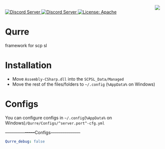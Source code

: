 
<img src="https://bot2.fydne.xyz/Qurre-mini.gif" align="right" />
<p>
   <a href="https://discord.gg/zGUqfJQebn" alt="Discord Qurre">
      <img src="https://discordapp.com/api/guilds/779412392651653130/embed.png" alt="Discord Server"/>
  </a>
   <a href="https://discord.gg/UCUBU2z" alt="Discord fydne">
      <img src="https://discordapp.com/api/guilds/616697847261298688/embed.png" alt="Discord Server"/>
  </a>
<a href="https://github.com/fydne/Qurre/blob/master/LICENSE" target="_blank">
    <img alt="License: Apache" src="https://camo.githubusercontent.com/36e58a726f1073bad0361276f09d0e5782d58857/68747470733a2f2f696d672e736869656c64732e696f2f6372617465732f6c2f706e672e737667" />
  </a>
</p>

# Qurre
framework for scp sl

# Installation
* Move `Assembly-CSharp.dll` into the `SCPSL_Data/Managed` 
* Move the rest of the files/folders to `~/.config` (`%AppData%` on Windows)
# Configs
You can configure configs in `~/.config`(`%AppData%` on Windows)`/Qurre/Configs/^server.port^-cfg.yml` 

~~---------------~~Configs~~---------------~~
```yml
Qurre_debug: false
```
